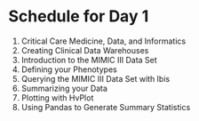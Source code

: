 # Schedule for Day 1

1. Critical Care Medicine, Data, and Informatics
1. Creating Clinical Data Warehouses
1. Introduction to the MIMIC III Data Set
1. Defining your Phenotypes
  1. Querying the MIMIC III Data Set with Ibis
1. Summarizing your Data
  1. Plotting with HvPlot
  1. Using Pandas to Generate Summary Statistics
